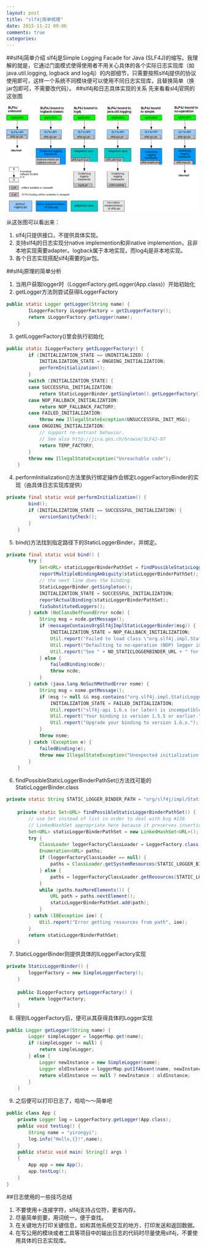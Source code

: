 ```yaml
---
layout: post
title: "slf4j简单梳理"
date: 2015-11-22 09:06
comments: true
categories: 
---
```


##slf4j简单介绍
slf4j是Simple Logging Facade for Java (SLF4J)的缩写。我理解的就是，它通过门面模式使得使用者不用关心具体的各个实际日志实现库（如java.util.logging, logback and log4j）的内部细节，只需要按照slf4j提供的协议使用即可，这样一个系统不同模块便可以使用不同日志实现库，且替换简单（换jar包即可，不需要改代码）。<!--more-->
##slf4j和日志具体实现的关系
先来看看sl4j官网的这张图   

![Alt Text](/images/log/1.png "slf4j")

从这张图可以看出来：  

1. slf4j只提供接口，不提供具体实现。
2. 支持slf4j的日志实现分native implemention和非native implemention，且非本地实现需要adapter。logback属于本地实现，而log4j是非本地实现。
3. 各个日志实现搭配slf4j需要的jar包。   

##slf4j原理的简单分析   

1. 当用户获取logger时（LoggerFactory.getLogger(App.class)）开始初始化
2. getLogger方法则尝试获得ILoggerFactory
```java
public static Logger getLogger(String name) {
        ILoggerFactory iLoggerFactory = getILoggerFactory();
        return iLoggerFactory.getLogger(name);
    }
```
3. getILoggerFactory()里会执行初始化
```java
public static ILoggerFactory getILoggerFactory() {
        if (INITIALIZATION_STATE == UNINITIALIZED) {
            INITIALIZATION_STATE = ONGOING_INITIALIZATION;
            performInitialization();
        }
        switch (INITIALIZATION_STATE) {
        case SUCCESSFUL_INITIALIZATION:
            return StaticLoggerBinder.getSingleton().getLoggerFactory();
        case NOP_FALLBACK_INITIALIZATION:
            return NOP_FALLBACK_FACTORY;
        case FAILED_INITIALIZATION:
            throw new IllegalStateException(UNSUCCESSFUL_INIT_MSG);
        case ONGOING_INITIALIZATION:
            // support re-entrant behavior.
            // See also http://jira.qos.ch/browse/SLF4J-97
            return TEMP_FACTORY;
        }
        throw new IllegalStateException("Unreachable code");
    }
```
4. performInitialization()方法里执行绑定操作会绑定LoggerFactoryBinder的实现（由具体日志实现库提供）
```java
private final static void performInitialization() {
        bind();
        if (INITIALIZATION_STATE == SUCCESSFUL_INITIALIZATION) {
            versionSanityCheck();
        }
    }
```
5. bind()方法找到指定路径下的StaticLoggerBinder，并绑定。
```java
private final static void bind() {
        try {
            Set<URL> staticLoggerBinderPathSet = findPossibleStaticLoggerBinderPathSet();
            reportMultipleBindingAmbiguity(staticLoggerBinderPathSet);
            // the next line does the binding
            StaticLoggerBinder.getSingleton();
            INITIALIZATION_STATE = SUCCESSFUL_INITIALIZATION;
            reportActualBinding(staticLoggerBinderPathSet);
            fixSubstitutedLoggers();
        } catch (NoClassDefFoundError ncde) {
            String msg = ncde.getMessage();
            if (messageContainsOrgSlf4jImplStaticLoggerBinder(msg)) {
                INITIALIZATION_STATE = NOP_FALLBACK_INITIALIZATION;
                Util.report("Failed to load class \"org.slf4j.impl.StaticLoggerBinder\".");
                Util.report("Defaulting to no-operation (NOP) logger implementation");
                Util.report("See " + NO_STATICLOGGERBINDER_URL + " for further details.");
            } else {
                failedBinding(ncde);
                throw ncde;
            }
        } catch (java.lang.NoSuchMethodError nsme) {
            String msg = nsme.getMessage();
            if (msg != null && msg.contains("org.slf4j.impl.StaticLoggerBinder.getSingleton()")) {
                INITIALIZATION_STATE = FAILED_INITIALIZATION;
                Util.report("slf4j-api 1.6.x (or later) is incompatible with this binding.");
                Util.report("Your binding is version 1.5.5 or earlier.");
                Util.report("Upgrade your binding to version 1.6.x.");
            }
            throw nsme;
        } catch (Exception e) {
            failedBinding(e);
            throw new IllegalStateException("Unexpected initialization failure", e);
        }
    }
```
6. findPossibleStaticLoggerBinderPathSet()方法找可能的StaticLoggerBinder.class
```java
private static String STATIC_LOGGER_BINDER_PATH = "org/slf4j/impl/StaticLoggerBinder.class";

    private static Set<URL> findPossibleStaticLoggerBinderPathSet() {
        // use Set instead of list in order to deal with bug #138
        // LinkedHashSet appropriate here because it preserves insertion order during iteration
        Set<URL> staticLoggerBinderPathSet = new LinkedHashSet<URL>();
        try {
            ClassLoader loggerFactoryClassLoader = LoggerFactory.class.getClassLoader();
            Enumeration<URL> paths;
            if (loggerFactoryClassLoader == null) {
                paths = ClassLoader.getSystemResources(STATIC_LOGGER_BINDER_PATH);
            } else {
                paths = loggerFactoryClassLoader.getResources(STATIC_LOGGER_BINDER_PATH);
            }
            while (paths.hasMoreElements()) {
                URL path = paths.nextElement();
                staticLoggerBinderPathSet.add(path);
            }
        } catch (IOException ioe) {
            Util.report("Error getting resources from path", ioe);
        }
        return staticLoggerBinderPathSet;
    }
```
7. StaticLoggerBinder则提供具体的ILoggerFactory实现
```java
private StaticLoggerBinder() {
        loggerFactory = new SimpleLoggerFactory();
    }

    public ILoggerFactory getLoggerFactory() {
        return loggerFactory;
    }
```
8. 得到ILoggerFactory后，便可从其获得具体的Logger实现
```java
public Logger getLogger(String name) {
        Logger simpleLogger = loggerMap.get(name);
        if (simpleLogger != null) {
            return simpleLogger;
        } else {
            Logger newInstance = new SimpleLogger(name);
            Logger oldInstance = loggerMap.putIfAbsent(name, newInstance);
            return oldInstance == null ? newInstance : oldInstance;
        }
    }
```
9. 之后便可以打印日志了，哈哈～～简单吧
```java
public class App {
    private Logger log = LoggerFactory.getLogger(App.class);
    public void testLog() {
        String name = "yirongyi";
        log.info("Hello,{}!",name);
    }
    public static void main( String[] args )
    {
        App app = new App();
        app.testLog();
    }
}
```
##日志使用的一些技巧总结  

1. 不要使用＋连接字符，slf4j支持占位符，更省内存。
2. 尽量简单扼要，用词统一，便于查找。
3. 在关键地方打印关键信息，如和其他系统交互的地方，打印发送和返回数据。
4. 在写公用的模块或者工具等项目中的输出日志的代码时尽量使用slf4j，不要使用具体的日志实现库。

